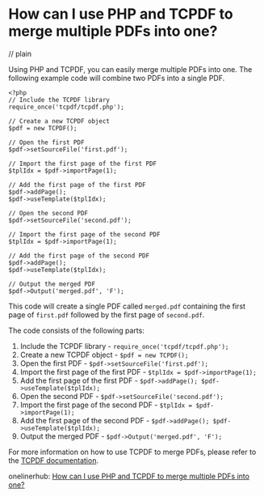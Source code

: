 # How can I use PHP and TCPDF to merge multiple PDFs into one?
// plain

Using PHP and TCPDF, you can easily merge multiple PDFs into one. The following example code will combine two PDFs into a single PDF.

```
<?php
// Include the TCPDF library
require_once('tcpdf/tcpdf.php');

// Create a new TCPDF object
$pdf = new TCPDF();

// Open the first PDF
$pdf->setSourceFile('first.pdf');

// Import the first page of the first PDF
$tplIdx = $pdf->importPage(1);

// Add the first page of the first PDF
$pdf->addPage();
$pdf->useTemplate($tplIdx);

// Open the second PDF
$pdf->setSourceFile('second.pdf');

// Import the first page of the second PDF
$tplIdx = $pdf->importPage(1);

// Add the first page of the second PDF
$pdf->addPage();
$pdf->useTemplate($tplIdx);

// Output the merged PDF
$pdf->Output('merged.pdf', 'F');
```

This code will create a single PDF called `merged.pdf` containing the first page of `first.pdf` followed by the first page of `second.pdf`.

The code consists of the following parts:

1. Include the TCPDF library - `require_once('tcpdf/tcpdf.php');`
2. Create a new TCPDF object - `$pdf = new TCPDF();`
3. Open the first PDF - `$pdf->setSourceFile('first.pdf');`
4. Import the first page of the first PDF - `$tplIdx = $pdf->importPage(1);`
5. Add the first page of the first PDF - `$pdf->addPage(); $pdf->useTemplate($tplIdx);`
6. Open the second PDF - `$pdf->setSourceFile('second.pdf');`
7. Import the first page of the second PDF - `$tplIdx = $pdf->importPage(1);`
8. Add the first page of the second PDF - `$pdf->addPage(); $pdf->useTemplate($tplIdx);`
9. Output the merged PDF - `$pdf->Output('merged.pdf', 'F');`

For more information on how to use TCPDF to merge PDFs, please refer to the [TCPDF documentation](https://tcpdf.org/examples/example_047/).

onelinerhub: [How can I use PHP and TCPDF to merge multiple PDFs into one?](https://onelinerhub.com/php-tcpdf/how-can-i-use-php-and-tcpdf-to-merge-multiple-pdfs-into-one)